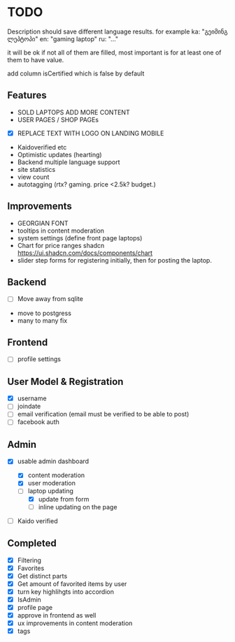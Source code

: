# TODO

Description should save different language results. for example
ka: "გეიმინგ ლეპტოპი"
en: "gaming laptop"
ru: "..."

it will be ok if not all of them are filled, most important is for at least one of them to have value.

add column isCertified which is false by default

## Features

- SOLD LAPTOPS ADD MORE CONTENT
- USER PAGES / SHOP PAGEs
- [x] REPLACE TEXT WITH LOGO ON LANDING MOBILE
- Kaidoverified etc
- Optimistic updates (hearting)
- Backend multiple language support
- site statistics
- view count
- autotagging (rtx? gaming. price <2.5k? budget.)

## Improvements

- GEORGIAN FONT
- tooltips in content moderation
- system settings (define front page laptops)
- Chart for price ranges shadcn https://ui.shadcn.com/docs/components/chart
- slider step forms for registering initially, then for posting the laptop.

## Backend

- [ ] Move away from sqlite
- move to postgress
- many to many fix

## Frontend

- [ ] profile settings

## User Model & Registration

- [x] username
- [ ] joindate
- [ ] email verification (email must be verified to be able to post)
- [ ] facebook auth

## Admin

- [x] usable admin dashboard

  - [x] content moderation
  - [x] user moderation
  - [ ] laptop updating
    - [x] update from form
    - [ ] inline updating on the page

- [ ] Kaido verified

## Completed

- [x] Filtering
- [x] Favorites
- [x] Get distinct parts
- [x] Get amount of favorited items by user
- [x] turn key highlihgts into accordion
- [x] IsAdmin
- [x] profile page
- [x] approve in frontend as well
- [x] ux improvements in content moderation
- [x] tags
